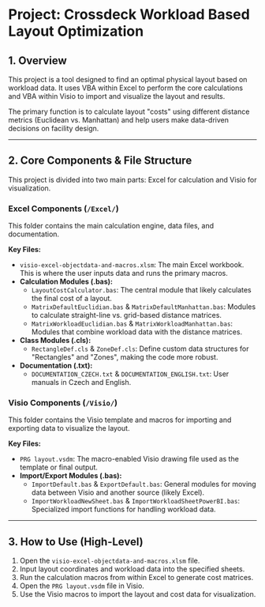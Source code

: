 # Project: Crossdeck Workload Based Layout Optimization

## 1. Overview

This project is a tool designed to find an optimal physical layout based on workload data. It uses VBA within Excel to perform the core calculations and VBA within Visio to import and visualize the layout and results.

The primary function is to calculate layout "costs" using different distance metrics (Euclidean vs. Manhattan) and help users make data-driven decisions on facility design.

---

## 2. Core Components & File Structure

This project is divided into two main parts: Excel for calculation and Visio for visualization.

### Excel Components (`/Excel/`)

This folder contains the main calculation engine, data files, and documentation.

**Key Files:**
*   `visio-excel-objectdata-and-macros.xlsm`: The main Excel workbook. This is where the user inputs data and runs the primary macros.
*   **Calculation Modules (.bas):**
    *   `LayoutCostCalculator.bas`: The central module that likely calculates the final cost of a layout.
    *   `MatrixDefaultEuclidian.bas` & `MatrixDefaultManhattan.bas`: Modules to calculate straight-line vs. grid-based distance matrices.
    *   `MatrixWorkloadEuclidian.bas` & `MatrixWorkloadManhattan.bas`: Modules that combine workload data with the distance matrices.
*   **Class Modules (.cls):**
    *   `RectangleDef.cls` & `ZoneDef.cls`: Define custom data structures for "Rectangles" and "Zones", making the code more robust.
*   **Documentation (.txt):**
    *   `DOCUMENTATION_CZECH.txt` & `DOCUMENTATION_ENGLISH.txt`: User manuals in Czech and English.

### Visio Components (`/Visio/`)

This folder contains the Visio template and macros for importing and exporting data to visualize the layout.

**Key Files:**
*   `PRG layout.vsdm`: The macro-enabled Visio drawing file used as the template or final output.
*   **Import/Export Modules (.bas):**
    *   `ImportDefault.bas` & `ExportDefault.bas`: General modules for moving data between Visio and another source (likely Excel).
    *   `ImportWorkloadNewSheet.bas` & `ImportWorkloadSheetPowerBI.bas`: Specialized import functions for handling workload data.

---

## 3. How to Use (High-Level)

1.  Open the `visio-excel-objectdata-and-macros.xlsm` file.
2.  Input layout coordinates and workload data into the specified sheets.
3.  Run the calculation macros from within Excel to generate cost matrices.
4.  Open the `PRG layout.vsdm` file in Visio.
5.  Use the Visio macros to import the layout and cost data for visualization.
